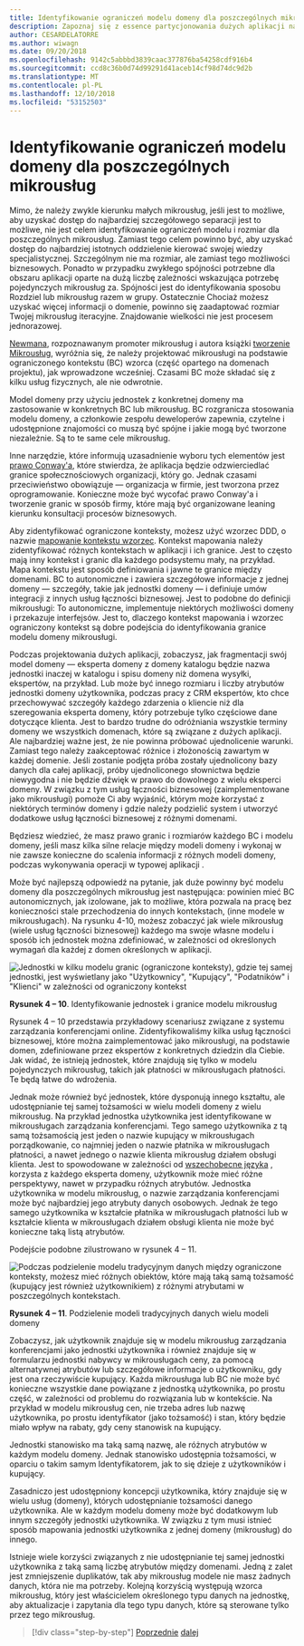 ```yaml
---
title: Identyfikowanie ograniczeń modelu domeny dla poszczególnych mikrousług
description: Zapoznaj się z essence partycjonowania dużych aplikacji na mikrousługi do osiągnięcia architektury dźwięku.
author: CESARDELATORRE
ms.author: wiwagn
ms.date: 09/20/2018
ms.openlocfilehash: 9142c5abbbd3839caac377876ba54258cdf916b4
ms.sourcegitcommit: ccd8c36b0d74d99291d41aceb14cf98d74dc9d2b
ms.translationtype: MT
ms.contentlocale: pl-PL
ms.lasthandoff: 12/10/2018
ms.locfileid: "53152503"
---
```

# <a name="identify-domain-model-boundaries-for-each-microservice"></a>Identyfikowanie ograniczeń modelu domeny dla poszczególnych mikrousług

Mimo, że należy zwykle kierunku małych mikrousług, jeśli jest to możliwe, aby uzyskać dostęp do najbardziej szczegółowego separacji jest to możliwe, nie jest celem identyfikowanie ograniczeń modelu i rozmiar dla poszczególnych mikrousług. Zamiast tego celem powinno być, aby uzyskać dostęp do najbardziej istotnych oddzielenie kierować swojej wiedzy specjalistycznej. Szczególnym nie ma rozmiar, ale zamiast tego możliwości biznesowych. Ponadto w przypadku zwykłego spójności potrzebne dla obszaru aplikacji oparte na dużą liczbę zależności wskazująca potrzebę pojedynczych mikrousług za. Spójności jest do identyfikowania sposobu Rozdziel lub mikrousług razem w grupy. Ostatecznie Chociaż możesz uzyskać więcej informacji o domenie, powinno się zaadaptować rozmiar Twojej mikrousług iteracyjne. Znajdowanie wielkości nie jest procesem jednorazowej.

[Newmana](https://samnewman.io/), rozpoznawanym promoter mikrousług i autora książki [tworzenie Mikrousług](https://samnewman.io/books/building_microservices/), wyróżnia się, że należy projektować mikrousługi na podstawie ograniczonego kontekstu (BC) wzorca (część opartego na domenach projektu), jak wprowadzone wcześniej. Czasami BC może składać się z kilku usług fizycznych, ale nie odwrotnie.

Model domeny przy użyciu jednostek z konkretnej domeny ma zastosowanie w konkretnych BC lub mikrousług. BC rozgranicza stosowania modelu domeny, a członkowie zespołu deweloperów zapewnia, czytelne i udostępnione znajomości co muszą być spójne i jakie mogą być tworzone niezależnie. Są to te same cele mikrousług.

Inne narzędzie, które informują uzasadnienie wyboru tych elementów jest [prawo Conway'a](https://en.wikipedia.org/wiki/Conway%27s_law), które stwierdza, że aplikacja będzie odzwierciedlać granice społecznościowych organizacji, który go. Jednak czasami przeciwieństwo obowiązuje — organizacja w firmie, jest tworzona przez oprogramowanie. Konieczne może być wycofać prawo Conway'a i tworzenie granic w sposób firmy, które mają być organizowane leaning kierunku konsultacji procesów biznesowych.

Aby zidentyfikować ograniczone konteksty, możesz użyć wzorzec DDD, o nazwie [mapowanie kontekstu wzorzec](https://www.infoq.com/articles/ddd-contextmapping). Kontekst mapowania należy zidentyfikować różnych kontekstach w aplikacji i ich granice. Jest to często mają inny kontekst i granic dla każdego podsystemu mały, na przykład. Mapa kontekstu jest sposób definiowania i jawne te granice między domenami. BC to autonomiczne i zawiera szczegółowe informacje z jednej domeny — szczegóły, takie jak jednostki domeny — i definiuje umów integracji z innych usług łączności biznesowej. Jest to podobne do definicji mikrousługi: To autonomiczne, implementuje niektórych możliwości domeny i przekazuje interfejsów. Jest to, dlaczego kontekst mapowania i wzorzec ograniczony kontekst są dobre podejścia do identyfikowania granice modelu domeny mikrousługi.

Podczas projektowania dużych aplikacji, zobaczysz, jak fragmentacji swój model domeny — eksperta domeny z domeny katalogu będzie nazwa jednostki inaczej w katalogu i spisu domeny niż domena wysyłki, ekspertów, na przykład. Lub może być innego rozmiaru i liczby atrybutów jednostki domeny użytkownika, podczas pracy z CRM ekspertów, kto chce przechowywać szczegóły każdego zdarzenia o kliencie niż dla szeregowania eksperta domeny, który potrzebuje tylko częściowe dane dotyczące klienta. Jest to bardzo trudne do odróżniania wszystkie terminy domeny we wszystkich domenach, które są związane z dużych aplikacji. Ale najbardziej ważne jest, że nie powinna próbować ujednolicenie warunki. Zamiast tego należy zaakceptować różnice i złożonością zawartym w każdej domenie. Jeśli zostanie podjęta próba zostały ujednolicony bazy danych dla całej aplikacji, próby ujednoliconego słownictwa będzie niewygodna i nie będzie dźwięk w prawo do dowolnego z wielu eksperci domeny. W związku z tym usług łączności biznesowej (zaimplementowane jako mikrousługi) pomoże Ci aby wyjaśnić, którym może korzystać z niektórych terminów domeny i gdzie należy podzielić system i utworzyć dodatkowe usług łączności biznesowej z różnymi domenami.

Będziesz wiedzieć, że masz prawo granic i rozmiarów każdego BC i modelu domeny, jeśli masz kilka silne relacje między modeli domeny i wykonaj w nie zawsze konieczne do scalenia informacji z różnych modeli domeny, podczas wykonywania operacji w typowej aplikacji .

Może być najlepszą odpowiedź na pytanie, jak duże powinny być modelu domeny dla poszczególnych mikrousług jest następująca: powinien mieć BC autonomicznych, jak izolowane, jak to możliwe, która pozwala na pracę bez konieczności stale przechodzenia do innych kontekstach, (inne modele w mikrousługach). Na rysunku 4-10, możesz zobaczyć jak wiele mikrousług (wiele usług łączności biznesowej) każdego ma swoje własne modelu i sposób ich jednostek można zdefiniować, w zależności od określonych wymagań dla każdej z domen określonych w aplikacji.

![Jednostki w kilku modelu granic (ograniczone konteksty), gdzie tej samej jednostki, jest wyświetlany jako "Użytkownicy", "Kupujący", "Podatników" i "Klienci" w zależności od ograniczony kontekst](./media/image10.png)

**Rysunek 4 – 10**. Identyfikowanie jednostek i granice modelu mikrousług

Rysunek 4 – 10 przedstawia przykładowy scenariusz związane z systemu zarządzania konferencjami online. Zidentyfikowaliśmy kilka usług łączności biznesowej, które można zaimplementować jako mikrousługi, na podstawie domen, zdefiniowane przez ekspertów z konkretnych dziedzin dla Ciebie. Jak widać, że istnieją jednostek, które znajdują się tylko w modelu pojedynczych mikrousług, takich jak płatności w mikrousługach płatności. Te będą łatwe do wdrożenia.

Jednak może również być jednostek, które dysponują innego kształtu, ale udostępnianie tej samej tożsamości w wielu modeli domeny z wielu mikrousług. Na przykład jednostka użytkownika jest identyfikowane w mikrousługach zarządzania konferencjami. Tego samego użytkownika z tą samą tożsamością jest jeden o nazwie kupujący w mikrousługach porządkowanie, co najmniej jeden o nazwie płatnika w mikrousługach płatności, a nawet jednego o nazwie klienta mikrousług działem obsługi klienta. Jest to spowodowane w zależności od [wszechobecne języka](https://martinfowler.com/bliki/UbiquitousLanguage.html) , korzysta z każdego eksperta domeny, użytkownik może mieć różne perspektywy, nawet w przypadku różnych atrybutów. Jednostka użytkownika w modelu mikrousług, o nazwie zarządzania konferencjami może być najbardziej jego atrybuty danych osobowych. Jednak że tego samego użytkownika w kształcie płatnika w mikrousługach płatności lub w kształcie klienta w mikrousługach działem obsługi klienta nie może być konieczne taką listą atrybutów.

Podejście podobne zilustrowano w rysunek 4 – 11.

![Podczas podzielenie modelu tradycyjnym danych między ograniczone konteksty, możesz mieć różnych obiektów, które mają taką samą tożsamość (kupujący jest również użytkownikiem) z różnymi atrybutami w poszczególnych kontekstach.](./media/image11.png)

**Rysunek 4 – 11**. Podzielenie modeli tradycyjnych danych wielu modeli domeny

Zobaczysz, jak użytkownik znajduje się w modelu mikrousług zarządzania konferencjami jako jednostki użytkownika i również znajduje się w formularzu jednostki nabywcy w mikrousługach ceny, za pomocą alternatywnej atrybutów lub szczegółowe informacje o użytkowniku, gdy jest ona rzeczywiście kupujący. Każda mikrousługa lub BC nie może być konieczne wszystkie dane powiązane z jednostką użytkownika, po prostu część, w zależności od problemu do rozwiązania lub w kontekście. Na przykład w modelu mikrousług cen, nie trzeba adres lub nazwę użytkownika, po prostu identyfikator (jako tożsamość) i stan, który będzie miało wpływ na rabaty, gdy ceny stanowisk na kupujący.

Jednostki stanowisko ma taką samą nazwę, ale różnych atrybutów w każdym modelu domeny. Jednak stanowisko udostępnia tożsamości, w oparciu o takim samym Identyfikatorem, jak to się dzieje z użytkowników i kupujący.

Zasadniczo jest udostępniony koncepcji użytkownika, który znajduje się w wielu usług (domeny), których udostępnianie tożsamości danego użytkownika. Ale w każdym modelu domeny może być dodatkowym lub innym szczegóły jednostki użytkownika. W związku z tym musi istnieć sposób mapowania jednostki użytkownika z jednej domeny (mikrousług) do innego.

Istnieje wiele korzyści związanych z nie udostępnianie tej samej jednostki użytkownika z taką samą liczbę atrybutów między domenami. Jedną z zalet jest zmniejszenie duplikatów, tak aby mikrousług modele nie masz żadnych danych, która nie ma potrzeby. Kolejną korzyścią występują wzorca mikrousług, który jest właścicielem określonego typu danych na jednostkę, aby aktualizacje i zapytania dla tego typu danych, które są sterowane tylko przez tego mikrousług.

>[!div class="step-by-step"]
>[Poprzednie](distributed-data-management.md)
>[dalej](direct-client-to-microservice-communication-versus-the-api-gateway-pattern.md)